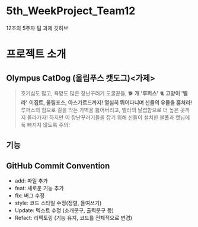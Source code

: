# 5th_WeekProject_Team12
12조의 5주자 팀 과제 깃허브

# 프로젝트 소개

## Olympus CatDog (올림푸스 캣도그)<가제>

> 호기심도 많고, 욕망도 많은 장난꾸러기 도굴꾼들,
> 🐕 **개 '루퍼스'**
> 🐈 **고양이 '벨라'**
> **이집트, 올림포스, 아스가르드까지! 열심히 뛰어다니며 신들의 유물을 훔쳐라!**
> 루퍼스의 힘으로 길을 막는 가벽을 뚫어버리고, 벨라의 날렵함으로 더 높은 곳까지 올라가자!
> 하지만 이 장난꾸러기들을 잡기 위해 신들이 설치한 볼풀과 캣닙에 푹 빠지지 않도록 주의!

## 기능

## 

## GitHub Commit Convention
- add: 파일 추가
- feat: 새로운 기능 추가
- fix: 버그 수정
- style: 코드 스타일 수정(정렬, 들여쓰기)
- Update: 텍스트 수정 (소개문구, 출력문구 등)
- Refact: 리팩토링 (기능 유지, 코드를 전체적으로 변경)
